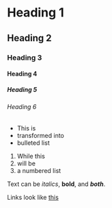 # Heading 1
## Heading 2
### Heading 3
#### Heading 4
##### Heading 5
###### Heading 6

- This is
- transformed into
- bulleted list

1. While this 
1. will be
1. a numbered list

Text can be *italics*, **bold**, and ***both***.

Links look like [this](https://davidson.edu)